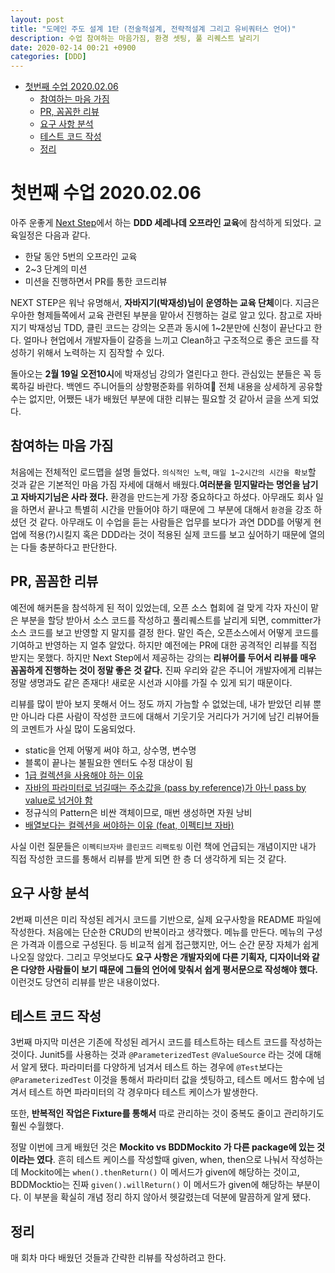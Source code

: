 ```yaml
---
layout: post
title: "도메인 주도 설계 1탄 (전술적설계, 전략적설계 그리고 유비쿼터스 언어)"
description: 수업 참여하는 마음가짐, 환경 셋팅, 풀 리퀘스트 날리기
date: 2020-02-14 00:21 +0900
categories: [DDD]
---
```

<!-- TOC -->

- [첫번째 수업 2020.02.06](#첫번째-수업-20200206)
    - [참여하는 마음 가짐](#참여하는-마음-가짐)
    - [PR, 꼼꼼한 리뷰](#pr-꼼꼼한-리뷰)
    - [요구 사항 분석](#요구-사항-분석)
    - [테스트 코드 작성](#테스트-코드-작성)
    - [정리](#정리)

<!-- /TOC -->
<!-- ![저작권 문제시 삭제 하겠습니다.](/assets/images/ddd2.png){:.center} -->

# 첫번째 수업 2020.02.06
아주 운좋게 [Next Step](https://edu.nextstep.camp/)에서 하는 **DDD 세레나데 오프라인 교육**에 참석하게 되었다. 
교육일정은 다음과 같다.
- 한달 동안 5번의 오프라인 교육
- 2~3 단계의 미션
- 미션을 진행하면서 PR를 통한 코드리뷰

NEXT STEP은 워낙 유명해서, **자바지기(박재성)님이 운영하는 교육 단체**이다. 
지금은 우아한 형제들쪽에서 교육 관련된 부분을 맡아서 진행하는 걸로 알고 있다.
참고로 자바지기 박재성님 TDD, 클린 코드는 강의는 오픈과 동시에 1~2분만에 신청이 끝난다고 한다. 얼마나 현업에서 개발자들이 갈증을 느끼고 Clean하고 구조적으로 좋은 코드를 작성하기 위해서 노력하는 지 짐작할 수 있다. 

돌아오는 **2월 19일 오전10시**에 박재성님 강의가 열린다고 한다. 관심있는 분들은 꼭 등록하길 바란다. 백엔드 주니어들의 상향평준화를 위하여🍻
전체 내용을 상세하게 공유할 수는 없지만, 어쨌든 내가 배웠던 부분에 대한 리뷰는 필요할 것 같아서 글을 쓰게 되었다. 


## 참여하는 마음 가짐
처음에는 전체적인 로드맵을 설명 들었다. `의식적인 노력`, `매일 1~2시간의 시간을 확보`할 것과 같은 기본적인 마음 가짐 자세에 대해서 배웠다.**여러분을 믿지말라는 명언을 남기고 자바지기님은 사라 졌다.** 환경을 만드는게 가장 중요하다고 하셨다. 아무래도 회사 일을 하면서 끝나고 특별히 시간을 만들어야 하기 때문에 그 부분에 대해서 `환경`을 강조 하셨던 것 같다. 아무래도 이 수업을 듣는 사람들은 업무를 보다가 과연 DDD를 어떻게 현업에 적용(?)시킬지 혹은 DDD라는 것이 적용된 실제 코드를 보고 싶어하기 때문에 열의는 다들 충분하다고 판단한다.

## PR, 꼼꼼한 리뷰
예전에 해커톤을 참석하게 된 적이 있었는데, 오픈 소스 협회에 걸 맞게 각자 자신이 맡은 부분을 할당 받아서 소스 코드를 작성하고 풀리퀘스트를 날리게 되면, committer가 소스 코드를 보고 반영할 지 말지를 결정 한다. 말인 즉슨, 오픈소스에서 어떻게 코드를 기여하고 반영하는 지 얼추 알았다. 하지만 예전에는 PR에 대한 공격적인 리뷰를 직접 받지는 못했다. 하지만 Next Step에서 제공하는 강의는 **리뷰어를 두어서 리뷰를 매우 꼼꼼하게 진행하는 것이 정말 좋은 것 같다.** 진짜 우리와 같은 주니어 개발자에게 리뷰는 정말 생명과도 같은 존재다! 새로운 시선과 시야를 가질 수 있게 되기 때문이다.


리뷰를 많이 받아 보지 못해서 어느 정도 까지 가늠할 수 없었는데, 내가 받았던 리뷰 뿐만 아니라 다른 사람이 작성한 코드에 대해서 기웃기웃 거리다가 거기에 남긴 리뷰어들의 코멘트가 사실 많이 도움되었다. 
- static을 언제 어떻게 써야 하고, 상수명, 변수명
- 블록이 끝나는 불필요한 엔터도 수정 대상이 됨
- [1급 컬렉션을 사용해야 하는 이유](https://jojoldu.tistory.com/412)
- [자바의 파라미터로 넘길때는 주소값을 (pass by reference)가 아닌 pass by value로 넘거야 함](https://www.journaldev.com/3884/java-is-pass-by-value-and-not-pass-by-reference)
- 정규식의 Pattern은 비싼 객체이므로, 매번 생성하면 자원 낭비
- [배열보다는 컬렉션을 써야하는 이유 (feat, 이펙티브 자바)](https://madplay.github.io/post/prefer-lists-to-arrays)

사실 이런 질문들은 `이펙티브자바` `클린코드` `리팩토링` 이런 책에 언급되는 개념이지만 내가 직접 작성한 코드를 통해서 리뷰를 받게 되면 한 층 더 생각하게 되는 것 같다.

## 요구 사항 분석
2번째 미션은 미리 작성된 레거시 코드를 기반으로, 실제 요구사항을 README 파일에 작성한다. 처음에는 단순한 CRUD의 반복이라고 생각했다. 메뉴를 만든다. 메뉴의 구성은 가격과 이름으로 구성된다. 등 비교적 쉽게 접근했지만, 어느 순간 문장 자체가 쉽게 나오질 않았다. 그리고 무엇보다도 **요구 사항은 개발자외에 다른 기획자, 디자이너와 같은 다양한 사람들이 보기 때문에 그들의 언어에 맞춰서 쉽게 평서문으로 작성해야 했다.** 이런것도 당연히 리뷰를 받은 내용이었다. 

## 테스트 코드 작성
3번째 마지막 미션은 기존에 작성된 레거시 코드를 테스트하는 테스트 코드를 작성하는 것이다. Junit5를 사용하는 것과 `@ParameterizedTest` `@ValueSource` 라는 것에 대해서 알게 됐다. 파라미터를 다양하게 넘겨서 테스트 하는 경우에 `@Test`보다는 `@ParameterizedTest` 이것을 통해서 파라미터 값을 셋팅하고, 테스트 메서드 함수에 넘겨서 테스트 하면 파라미터의 각 경우마다 테스트 케이스가 발생한다. 

또한, **반복적인 작업은 Fixture를 통해서** 따로 관리하는 것이 중복도 줄이고 관리하기도 훨씬 수월했다. 

정말 이번에 크게 배웠던 것은 **Mockito vs BDDMockito 가 다른 package에 있는 것이라는 였다**. 흔히 테스트 케이스를 작성할때 given, when, then으로 나눠서 작성하는데 Mockito에는 `when().thenReturn()` 이 메서드가 given에 해당하는 것이고, BDDMocktio는 진짜 `given().willReturn()` 이 메서드가 given에 해당하는 부분이다. 이 부분을 확실히 개념 정리 하지 않아서 헷갈렸는데 덕분에 말끔하게 알게 됐다. 

## 정리 
매 회차 마다 배웠던 것들과 간략한 리뷰를 작성하려고 한다.